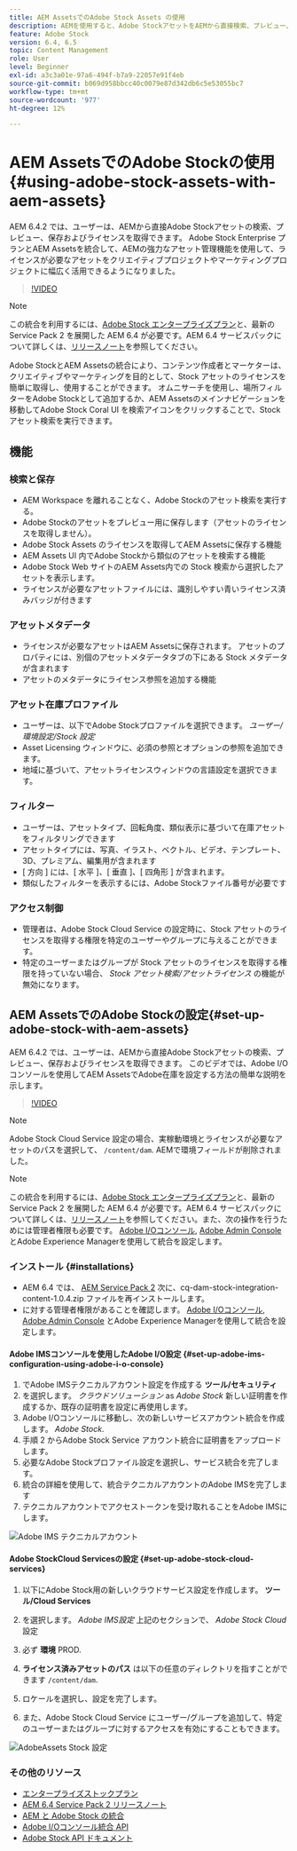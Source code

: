 ```yaml
---
title: AEM AssetsでのAdobe Stock Assets の使用
description: AEMを使用すると、Adobe StockアセットをAEMから直接検索、プレビュー、保存、ライセンスを取得できます。 Adobe Stock Enterprise プランとAEM Assetsを統合して、AEMの強力なアセット管理機能を使用して、ライセンスが必要なアセットをクリエイティブプロジェクトやマーケティングプロジェクトに幅広く活用できるようになりました。
feature: Adobe Stock
version: 6.4, 6.5
topic: Content Management
role: User
level: Beginner
exl-id: a3c3a01e-97a6-494f-b7a9-22057e91f4eb
source-git-commit: b069d958bbcc40c0079e87d342db6c5e53055bc7
workflow-type: tm+mt
source-wordcount: '977'
ht-degree: 12%

---
```


# AEM AssetsでのAdobe Stockの使用{#using-adobe-stock-assets-with-aem-assets}

AEM 6.4.2 では、ユーザーは、AEMから直接Adobe Stockアセットの検索、プレビュー、保存およびライセンスを取得できます。 Adobe Stock Enterprise プランとAEM Assetsを統合して、AEMの強力なアセット管理機能を使用して、ライセンスが必要なアセットをクリエイティブプロジェクトやマーケティングプロジェクトに幅広く活用できるようになりました。

>[!VIDEO](https://video.tv.adobe.com/v/24678/?quality=12&learn=on)

>[!NOTE]
>
>この統合を利用するには、[Adobe Stock エンタープライズプラン](https://landing.adobe.com/en/na/products/creative-cloud/ctir-4625-stock-for-enterprise/index.html)と、最新の Service Pack 2 を展開した AEM 6.4 が必要です。AEM 6.4 サービスパックについて詳しくは、[リリースノート](https://helpx.adobe.com/jp/experience-manager/6-4/release-notes/sp-release-notes.html)を参照してください。

Adobe StockとAEM Assetsの統合により、コンテンツ作成者とマーケターは、クリエイティブやマーケティングを目的として、Stock アセットのライセンスを簡単に取得し、使用することができます。 オムニサーチを使用し、場所フィルターをAdobe Stockとして追加するか、AEM Assetsのメインナビゲーションを移動してAdobe Stock Coral UI を検索アイコンをクリックすることで、Stock アセット検索を実行できます。

## 機能

### 検索と保存

* AEM Workspace を離れることなく、Adobe Stockのアセット検索を実行する。
* Adobe Stockのアセットをプレビュー用に保存します（アセットのライセンスを取得しません）。
* Adobe Stock Assets のライセンスを取得してAEM Assetsに保存する機能
* AEM Assets UI 内でAdobe Stockから類似のアセットを検索する機能
* Adobe Stock Web サイトのAEM Assets内での Stock 検索から選択したアセットを表示します。
* ライセンスが必要なアセットファイルには、識別しやすい青いライセンス済みバッジが付きます

### アセットメタデータ

* ライセンスが必要なアセットはAEM Assetsに保存されます。 アセットのプロパティには、別個のアセットメタデータタブの下にある Stock メタデータが含まれます
* アセットのメタデータにライセンス参照を追加する機能

### アセット在庫プロファイル

* ユーザーは、以下でAdobe Stockプロファイルを選択できます。 *ユーザー/環境設定/Stock 設定*
* Asset Licensing ウィンドウに、必須の参照とオプションの参照を追加できます。
* 地域に基づいて、アセットライセンスウィンドウの言語設定を選択できます。

### フィルター

* ユーザーは、アセットタイプ、回転角度、類似表示に基づいて在庫アセットをフィルタリングできます
* アセットタイプには、写真、イラスト、ベクトル、ビデオ、テンプレート、3D、プレミアム、編集用が含まれます
* [ 方向 ] には、[ 水平 ]、[ 垂直 ]、[ 四角形 ] が含まれます。
* 類似したフィルターを表示するには、Adobe Stockファイル番号が必要です

### アクセス制御

* 管理者は、Adobe Stock Cloud Service の設定時に、Stock アセットのライセンスを取得する権限を特定のユーザーやグループに与えることができます。
* 特定のユーザーまたはグループが Stock アセットのライセンスを取得する権限を持っていない場合、 *Stock アセット検索/アセットライセンス* の機能が無効になります。

## AEM AssetsでのAdobe Stockの設定{#set-up-adobe-stock-with-aem-assets}

AEM 6.4.2 では、ユーザーは、AEMから直接Adobe Stockアセットの検索、プレビュー、保存およびライセンスを取得できます。 このビデオでは、Adobe I/Oコンソールを使用してAEM AssetsでAdobe在庫を設定する方法の簡単な説明を示します。

>[!VIDEO](https://video.tv.adobe.com/v/25043/?quality=12&learn=on)

>[!NOTE]
>
>Adobe Stock Cloud Service 設定の場合、実稼動環境とライセンスが必要なアセットのパスを選択して、 `/content/dam`. AEMで環境フィールドが削除されました。

>[!NOTE]
>
>この統合を利用するには、[Adobe Stock エンタープライズプラン](https://landing.adobe.com/en/na/products/creative-cloud/ctir-4625-stock-for-enterprise/index.html)と、最新の Service Pack 2 を展開した AEM 6.4 が必要です。[](https://experience.adobe.com/#/downloads/content/software-distribution/en/aem.html?fulltext=AEM*+6*+4*+Service*+Pack*&amp;2_group.propertyvalues.property=.%2Fjcr%3Acontent%2Fmetadata%2Fdc%3Aversion&amp;2_group.propertyvalues.operation=equals&amp;2_group.propertyvalues.0_values=target-version%3Aem%2F6-4&amp;3_group.propertyvalues.property=.property=%2Fjcr%3Acontent%2Fmetadata%2Fdc%3AsoftwareType&amp;3_group.propertyvalues.operation=equals&amp;3_group.propertyvalues.0_values=software-type%3Aservice-and-cumulative-fix&amp;orderby=%40jcr%3Acontent%2Fdc%3Atitleorderby.sort=asc&amp;layout=list&amp;p.offset=0&amp;p.limit=24)AEM 6.4 サービスパックについて詳しくは、[リリースノート](https://helpx.adobe.com/experience-manager/6-4/release-notes/sp-release-notes.html)を参照してください。また、次の操作を行うためには管理者権限も必要です。 [Adobe I/Oコンソール](https://console.adobe.io/), [Adobe Admin Console](https://adminconsole.adobe.com/) とAdobe Experience Managerを使用して統合を設定します。

### インストール {#installations}

* AEM 6.4 では、 [AEM Service Pack 2](https://experience.adobe.com/#/downloads/content/software-distribution/en/aem.html?fulltext=AEM*+6*+4*+Service*+Pack*&amp;2_group.propertyvalues.property=.%2Fjcr%3Acontent%2Fmetadata%2Fdc%3Aversion&amp;2_group.propertyvalues.operation=equals&amp;2_group.propertyvalues.0_values=target-version%3Aem%2F6-4&amp;3_group.propertyvalues.property=.property=%2Fjcr%3Acontent%2Fmetadata%2Fdc%3AsoftwareType&amp;3_group.propertyvalues.operation=equals&amp;3_group.propertyvalues.0_values=software-type%3Aservice-and-cumulative-fix&amp;orderby=%40jcr%3Acontent%2Fdc%3Atitleorderby.sort=asc&amp;layout=list&amp;p.offset=0&amp;p.limit=24) 次に、cq-dam-stock-integration-content-1.0.4.zip ファイルを再インストールします。
* に対する管理者権限があることを確認します。 [Adobe I/Oコンソール](https://console.adobe.io/), [Adobe Admin Console](https://adminconsole.adobe.com/) とAdobe Experience Managerを使用して統合を設定します。

#### Adobe IMSコンソールを使用したAdobe I/O設定 {#set-up-adobe-ims-configuration-using-adobe-i-o-console}

1. でAdobe IMSテクニカルアカウント設定を作成する **ツール/セキュリティ**
2. を選択します。 *クラウドソリューション* as *Adobe Stock* 新しい証明書を作成するか、既存の証明書を設定に再使用します。
3. Adobe I/Oコンソールに移動し、次の新しいサービスアカウント統合を作成します。 *Adobe Stock*.
4. 手順 2 からAdobe Stock Service アカウント統合に証明書をアップロードします。
5. 必要なAdobe Stockプロファイル設定を選択し、サービス統合を完了します。
6. 統合の詳細を使用して、統合テクニカルアカウントのAdobe IMSを完了します
7. テクニカルアカウントでアクセストークンを受け取れることをAdobe IMSにします。

![Adobe IMS テクニカルアカウント](assets/screen_shot_2018-10-22at12219pm.png)

#### Adobe StockCloud Servicesの設定 {#set-up-adobe-stock-cloud-services}

1. 以下にAdobe Stock用の新しいクラウドサービス設定を作成します。 **ツール/Cloud Services**
2. を選択します。 *Adobe IMS設定* 上記のセクションで、 *Adobe Stock Cloud* 設定

3. 必ず **環境** PROD.
4. **ライセンス済みアセットのパス** は以下の任意のディレクトリを指すことができます `/content/dam`.
5. ロケールを選択し、設定を完了します。
6. また、Adobe Stock Cloud Service にユーザー/グループを追加して、特定のユーザーまたはグループに対するアクセスを有効にすることもできます。

![AdobeAssets Stock 設定](assets/screen_shot_2018-10-22at12425pm.png)

### その他のリソース

* [エンタープライズストックプラン](https://landing.adobe.com/en/na/products/creative-cloud/ctir-4625-stock-for-enterprise/index.html)
* [AEM 6.4 Service Pack 2 リリースノート](https://experienceleague.adobe.com/docs/experience-manager-64/release-notes/sp-release-notes.html?lang=ja)
* [AEM と Adobe Stock の統合](https://experienceleague.adobe.com/docs/experience-manager-65/assets/using/aem-assets-adobe-stock.html)
* [Adobe I/Oコンソール統合 API](https://www.adobe.io/apis/cloudplatform/console/authentication/gettingstarted.html)
* [Adobe Stock API ドキュメント](https://www.adobe.io/apis/creativecloud/stock/docs.html)
